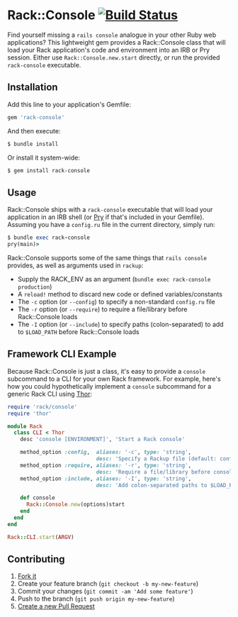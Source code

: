 # Rack::Console [![Build Status](https://travis-ci.org/davidcelis/rack-console.svg?branch=master)](https://travis-ci.org/davidcelis/rack-console)

Find yourself missing a `rails console` analogue in your other Ruby web applications? This lightweight gem provides a Rack::Console class that will load your Rack application's code and environment into an IRB or Pry session. Either use `Rack::Console.new.start` directly, or run the provided `rack-console` executable.

## Installation

Add this line to your application's Gemfile:

```ruby
gem 'rack-console'
```

And then execute:

```bash
$ bundle install
```

Or install it system-wide:

```bash
$ gem install rack-console
```

## Usage

Rack::Console ships with a `rack-console` executable that will load your application in an IRB shell (or
[Pry](http://pryrepl.org) if that's included in your Gemfile). Assuming you have a `config.ru` file in the current directory, simply run:

```ruby
$ bundle exec rack-console
pry(main)>
```

Rack::Console supports some of the same things that `rails console` provides, as well as arguments used in `rackup`:

 * Supply the RACK_ENV as an argument (`bundle exec rack-console production`)
 * A `reload!` method to discard new code or defined variables/constants
 * The `-c` option (or `--config`) to specify a non-standard `config.ru` file
 * The `-r` option (or `--require`) to require a file/library before Rack::Console loads
 * The `-I` option (or `--include`) to specify paths (colon-separated) to add to `$LOAD_PATH` before Rack::Console loads

## Framework CLI Example

Because Rack::Console is just a class, it's easy to provide a `console` subcommand to a CLI for your own Rack framework. For example, here's how you could hypothetically implement a `console` subcommand for a generic Rack CLI using [Thor](https://github.com/erikhuda/thor):

```ruby
require 'rack/console'
require 'thor'

module Rack
  class CLI < Thor
    desc 'console [ENVIRONMENT]', 'Start a Rack console'

    method_option :config,  aliases: '-c', type: 'string',
                            desc: 'Specify a Rackup file (default: config.ru)'
    method_option :require, aliases: '-r', type: 'string',
                            desc: 'Require a file/library before console boots'
    method_option :include, aliases: '-I', type: 'string',
                            desc: 'Add colon-separated paths to $LOAD_PATH'

    def console
      Rack::Console.new(options)start
    end
  end
end

Rack::CLI.start(ARGV)
```

## Contributing

1. [Fork it](https://github.com/davidcelis/rack-console/fork)
2. Create your feature branch (`git checkout -b my-new-feature`)
3. Commit your changes (`git commit -am 'Add some feature'`)
4. Push to the branch (`git push origin my-new-feature`)
5. [Create a new Pull Request](https://github.com/davidcelis/rack-console/compare)
